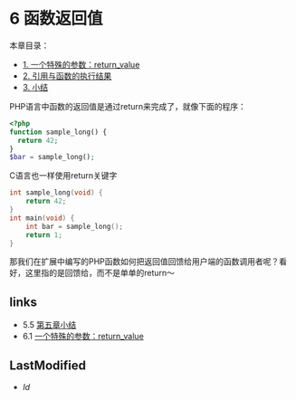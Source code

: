 # 6 函数返回值 

本章目录：<ul class="catalog">
				<li> [1. 一个特殊的参数：return_value](ch6.1.html) </li>
				<li> [2. 引用与函数的执行结果](ch6.2.html) </li>
				<li> [3. 小结](ch6.3.html) </li>
		</ul>
PHP语言中函数的返回值是通过return来完成了，就像下面的程序：
````php
<?php
function sample_long() {
  return 42;
}
$bar = sample_long();

````
C语言也一样使用return关键字
````c
int sample_long(void) {
	return 42;
}
int main(void) {
	int bar = sample_long();
	return 1;
}

````
那我们在扩展中编写的PHP函数如何把返回值回馈给用户端的函数调用者呢？看好，这里指的是回馈给，而不是单单的return～


## links
   * 5.5 [第五章小结](<5.5.md>)
   * 6.1 [一个特殊的参数：return_value](<6.1.md>)

## LastModified 
   * $Id$
